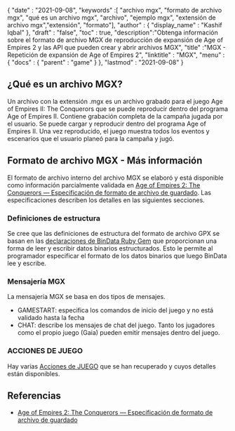 {
  "date" : "2021-09-08",
  "keywords" :[ "archivo mgx", "formato de archivo mgx", "qué es un archivo mgx", "archivo", "ejemplo mgx", "extensión de archivo mgx","extensión", "formato"],
  "author" : {
    "display_name" : "Kashif Iqbal"
},
  "draft" : "false",
  "toc" : true,
  "description":"Obtenga información sobre el formato de archivo MGX de reproducción de expansión de Age of Empires 2 y las API que pueden crear y abrir archivos MGX",
  "title" :"MGX - Repetición de expansión de Age of Empires 2",
  "linktitle" : "MGX",
  "menu" : {
    "docs" : {
      "parent" : "game"
}
},
  "lastmod" : "2021-09-08"
}

## ¿Qué es un archivo MGX?

Un archivo con la extensión .mgx es un archivo grabado para el juego Age of Empires II: The Conquerors que se puede reproducir dentro del programa Age of Empires II. Contiene grabación completa de la campaña jugada por el usuario. Se puede cargar y reproducir dentro del programa Age of Empires II. Una vez reproducido, el juego muestra todos los eventos y escenarios que el usuario planeó para la campaña y jugó.

## Formato de archivo MGX - Más información

El formato de archivo interno del archivo MGX se elaboró y está disponible como información parcialmente validada en [Age of Empires 2: The Conquerors — Especificación de formato de archivo de guardado](https://github.com/stefan-kolb/aoc-mgx-format). Las especificaciones describen los detalles en las siguientes secciones.

### Definiciones de estructura

Se cree que las definiciones de estructura del formato de archivo GPX se basan en las [declaraciones de BinData Ruby Gem](https://github.com/dmendel/bindata/wiki) que proporcionan una forma de leer y escribir datos binarios estructurados. Esto le permite al programador especificar el formato de los datos binarios que luego BinData lee y escribe.

### Mensajería MGX

La mensajería MGX se basa en dos tipos de mensajes.

* GAMESTART: especifica los comandos de inicio del juego y no está validado hasta la fecha
* CHAT: describe los mensajes de chat del juego. Tanto los jugadores como el propio juego (Gaia) pueden emitir mensajes dentro del juego.

### ACCIONES DE JUEGO

Hay varias [Acciones de JUEGO](https://github.com/stefan-kolb/aoc-mgx-format/blob/master/README.md#actions) que se han recuperado y cuyos detalles están disponibles.

## Referencias

* [Age of Empires 2: The Conquerors — Especificación de formato de archivo de guardado](https://github.com/stefan-kolb/aoc-mgx-format)


